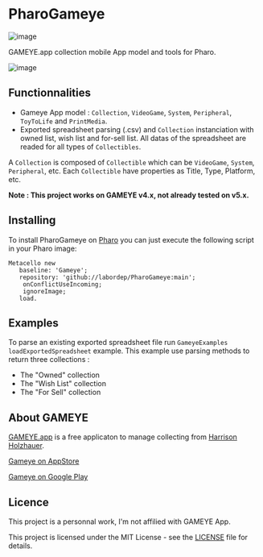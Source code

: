# PharoGameye

![image](https://user-images.githubusercontent.com/49183340/224508985-aafac0c0-2247-4d01-8daa-6204033367dc.png)

GAMEYE.app collection mobile App model and tools for Pharo.

![image](https://user-images.githubusercontent.com/49183340/225460239-aa9b1bff-e7c0-41ed-a2c7-f2947dbeb2c0.png)

## Functionnalities

- Gameye App model : ```Collection```, ```VideoGame```, ```System```, ```Peripheral```, ```ToyToLife``` and ```PrintMedia```.
- Exported spreadsheet parsing (.csv) and ```Collection``` instanciation with owned list, wish list and for-sell list. All datas of the spreadsheet are readed for all types of ```Collectibles```.

A ```Collection``` is composed of ```Collectible``` which can be ```VideoGame```, ```System```, ```Peripheral```, etc.
Each ```Collectible``` have properties as Title, Type, Platform, etc.

**Note : This project works on GAMEYE v4.x, not already tested on v5.x.**

## Installing

To install PharoGameye on [Pharo](https://pharo.org/) you can just execute the following script in your Pharo image:

```smalltalk
Metacello new
   baseline: 'Gameye';
   repository: 'github://labordep/PharoGameye:main';
	onConflictUseIncoming;
	ignoreImage;
   load.
```

## Examples

To parse an existing exported spreadsheet file run ```GameyeExamples loadExportedSpreadsheet``` example.
This example use parsing methods to return three collections : 
- The "Owned" collection
- The "Wish List" collection 
- The "For Sell" collection

## About GAMEYE

[GAMEYE.app](https://gameye.app/) is a free applicaton to manage collecting from [Harrison Holzhauer](https://www.hdnastudio.com/).

[Gameye on AppStore](https://apps.apple.com/fr/app/gameye/id1105342771)

[Gameye on Google Play](https://play.google.com/store/apps/details?id=com.hairyharri.gameye&hl=fr&gl=US&pli=1)

## Licence

This project is a personnal work, I'm not affilied with GAMEYE App.

This project is licensed under the MIT License - see the [LICENSE](LICENSE) file for details.
